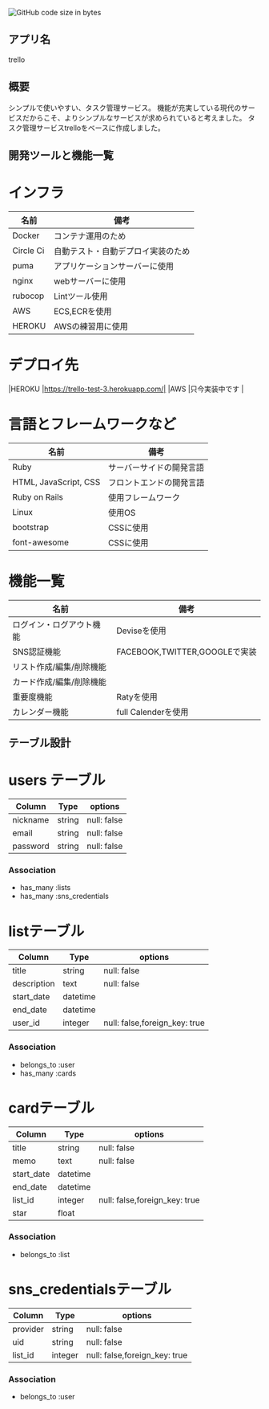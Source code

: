![GitHub code size in bytes](https://img.shields.io/github/languages/code-size/taikyunn/trello)

## アプリ名
trello

## 概要
シンプルで使いやすい、タスク管理サービス。
機能が充実している現代のサービスだからこそ、よりシンプルなサービスが求められていると考えました。
タスク管理サービスtrelloをベースに作成しました。

## 開発ツールと機能一覧

# インフラ
|名前       |備考                                         |
|-----------|---------------------------------------------|
|Docker     |コンテナ運用のため                           |
|Circle Ci  |自動テスト・自動デプロイ実装のため           |
|puma       |アプリケーションサーバーに使用               |
|nginx      |webサーバーに使用                            |
|rubocop    |Lintツール使用                               |
|AWS        |ECS,ECRを使用                                |
|HEROKU     |AWSの練習用に使用                            |

# デプロイ先
|HEROKU |https://trello-test-3.herokuapp.com/|
|AWS    |只今実装中です                      |

# 言語とフレームワークなど

|名前                   |備考                             |
|-----------------------|---------------------------------|
|Ruby                   |サーバーサイドの開発言語         |
|HTML, JavaScript, CSS  |フロントエンドの開発言語         |
|Ruby on Rails          |使用フレームワーク               |
|Linux                  |使用OS                           |
|bootstrap              |CSSに使用                        |
|font-awesome           |CSSに使用                        |

# 機能一覧
|名前                     |備考                           |
|-------------------------|-------------------------------|
|ログイン・ログアウト機能 |Deviseを使用                   |
|SNS認証機能              |FACEBOOK,TWITTER,GOOGLEで実装  |
|リスト作成/編集/削除機能 |                               |
|カード作成/編集/削除機能 |                               |
|重要度機能               |Ratyを使用                     |
|カレンダー機能           |full Calenderを使用            |


## テーブル設計

# users テーブル

|Column               |Type        |options               |
|---------------------|------------|----------------------|
|nickname             |string      |null: false           |
|email                |string      |null: false           |
|password             |string      |null: false           |

### Association

- has_many :lists
- has_many :sns_credentials

# listテーブル

|Column       |Type     |options                         |
|-------------|---------|--------------------------------|
|title        |string   |null: false                     |
|description  |text     |null: false                     |
|start_date   |datetime |                                |
|end_date     |datetime |                                |
|user_id      |integer  |null: false,foreign_key: true   |

### Association

- belongs_to :user
- has_many :cards

# cardテーブル

|Column     |Type     |options                           |
|-----------|---------|----------------------------------|
|title      |string   |null: false                       |
|memo       |text     |null: false                       |
|start_date |datetime |                                  |
|end_date   |datetime |                                  |
|list_id    |integer  |null: false,foreign_key: true     |
|star       |float    |                                  |

### Association
 - belongs_to :list

# sns_credentialsテーブル

|Column   |Type     |options                             |
|---------|---------|------------------------------------|
|provider |string   |null: false                         |
|uid      |string   |null: false                         |
|list_id  |integer  |null: false,foreign_key: true       |

### Association
- belongs_to :user